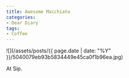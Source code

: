 ```yaml
---
title: Awesome Macchiato
categories:
- Dear Diary
tags:
- Coffee
---
```


![](/assets/posts/{{ page.date | date: "%Y" }}/5040079eb93b5834449e45ca0f1b96ea.jpg)
  



At Sip.
